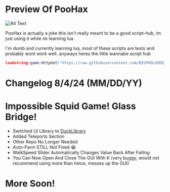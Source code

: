 # Preview Of PooHax
![Alt Text](https://github.com/BIGPOOLOVER/PooHax/blob/main/images/2024-08-0402-58-55-ezgif.com-video-to-gif-converter.gif)

PooHax is actually a joke this isn't really meant to be a good script-hub, im just using it while im learning lua.

I'm dumb and currently learning lua, most of these scripts are tests and probably wont work well.
anyways heres the little wannabe script hub
```lua
loadstring(game:HttpGet("https://raw.githubusercontent.com/BIGPOOLOVER/PooHax/main/loader.lua",true))()
```
# Changelog 8/4/24 (MM/DD/YY)

# Impossible Squid Game! Glass Bridge!

- Switched UI Library to [DuckLibrary](https://github.com/bruvzz/ducklibrary/tree/main)
- Added Teleports Section
- Other Repo No Longer Needed
- Auto-Farm STILL Not Fixed :sob:
- WalkSpeed Slider Automatically Changes Value Back After Falling
- You Can Now Open And Close The GUI With K (very buggy, would not recommend using more than twice, messes up the GUI) 
# More Soon!
